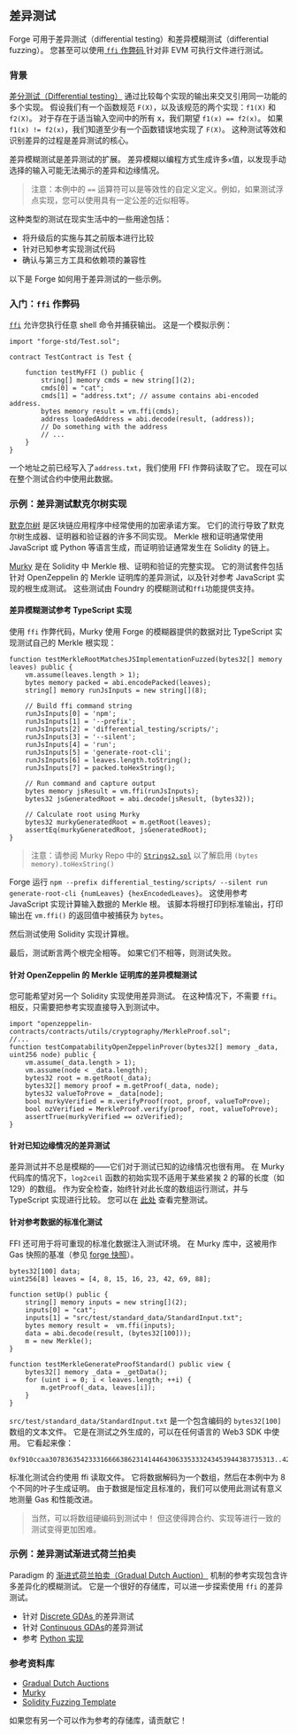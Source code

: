## 差异测试

Forge 可用于差异测试（differential testing）和差异模糊测试（differential fuzzing）。 您甚至可以使用[ `ffi` 作弊码 ](../cheatcodes/ffi.md) 针对非 EVM 可执行文件进行测试。

### 背景

[差分测试（Differential testing）](https://en.wikipedia.org/wiki/Differential_testing) 通过比较每个实现的输出来交叉引用同一功能的多个实现。 假设我们有一个函数规范 `F(X)`，以及该规范的两个实现：`f1(X)` 和`f2(X)`。 对于存在于适当输入空间中的所有 x，我们期望 `f1(x) == f2(x)`。 如果 `f1(x) != f2(x)`，我们知道至少有一个函数错误地实现了 `F(X)`。 这种测试等效和识别差异的过程是差异测试的核心。

差异模糊测试是差异测试的扩展。 差异模糊以编程方式生成许多`x`值，以发现手动选择的输入可能无法揭示的差异和边缘情况。

> 注意：本例中的 `==` 运算符可以是等效性的自定义定义。例如，如果测试浮点实现，您可以使用具有一定公差的近似相等。

这种类型的测试在现实生活中的一些用途包括：

- 将升级后的实施与其之前版本进行比较
- 针对已知参考实现测试代码
- 确认与第三方工具和依赖项的兼容性

以下是 Forge 如何用于差异测试的一些示例。

### 入门：`ffi`  作弊码

[`ffi`](../cheatcodes/ffi.md) 允许您执行任意 shell 命令并捕获输出。 这是一个模拟示例：

```solidity
import "forge-std/Test.sol";

contract TestContract is Test {

    function testMyFFI () public {
        string[] memory cmds = new string[](2);
        cmds[0] = "cat";
        cmds[1] = "address.txt"; // assume contains abi-encoded address.
        bytes memory result = vm.ffi(cmds);
        address loadedAddress = abi.decode(result, (address));
        // Do something with the address
        // ...
    }
}
```

一个地址之前已经写入了`address.txt`，我们使用 FFI 作弊码读取了它。 现在可以在整个测试合约中使用此数据。

### 示例：差异测试默克尔树实现

[默克尔树](https://en.wikipedia.org/wiki/Merkle_tree) 是区块链应用程序中经常使用的加密承诺方案。 它们的流行导致了默克尔树生成器、证明器和验证器的许多不同实现。 Merkle 根和证明通常使用 JavaScript 或 Python 等语言生成，而证明验证通常发生在 Solidity 的链上。

[Murky](https://github.com/dmfxyz/murky) 是在 Solidity 中 Merkle 根、证明和验证的完整实现。 它的测试套件包括针对 OpenZeppelin 的 Merkle 证明库的差异测试，以及针对参考 JavaScript 实现的根生成测试。 这些测试由 Foundry 的模糊测试和`ffi`功能提供支持。

#### 差异模糊测试参考 TypeScript 实现

使用 `ffi` 作弊代码，Murky 使用 Forge 的模糊器提供的数据对比 TypeScript 实现测试自己的 Merkle 根实现：

```solidity
function testMerkleRootMatchesJSImplementationFuzzed(bytes32[] memory leaves) public {
    vm.assume(leaves.length > 1);
    bytes memory packed = abi.encodePacked(leaves);
    string[] memory runJsInputs = new string[](8);

    // Build ffi command string
    runJsInputs[0] = 'npm';
    runJsInputs[1] = '--prefix';
    runJsInputs[2] = 'differential_testing/scripts/';
    runJsInputs[3] = '--silent';
    runJsInputs[4] = 'run';
    runJsInputs[5] = 'generate-root-cli';
    runJsInputs[6] = leaves.length.toString();
    runJsInputs[7] = packed.toHexString();

    // Run command and capture output
    bytes memory jsResult = vm.ffi(runJsInputs);
    bytes32 jsGeneratedRoot = abi.decode(jsResult, (bytes32));

    // Calculate root using Murky
    bytes32 murkyGeneratedRoot = m.getRoot(leaves);
    assertEq(murkyGeneratedRoot, jsGeneratedRoot);
}
```

> 注意：请参阅 Murky Repo 中的 [`Strings2.sol`](https://github.com/dmfxyz/murky/blob/main/differential_testing/test/utils/Strings2.sol) 以了解启用 `(bytes memory).toHexString()`

Forge 运行 `npm --prefix differential_testing/scripts/ --silent run generate-root-cli {numLeaves} {hexEncodedLeaves}`。 这使用参考 JavaScript 实现计算输入数据的 Merkle 根。 该脚本将根打印到标准输出，打印输出在 `vm.ffi()` 的返回值中被捕获为 `bytes`。

然后测试使用 Solidity 实现计算根。

最后，测试断言两个根完全相等。 如果它们不相等，则测试失败。

#### 针对 OpenZeppelin 的 Merkle 证明库的差异模糊测试

您可能希望对另一个 Solidity 实现使用差异测试。 在这种情况下，不需要 `ffi`。 相反，只需要把参考实现直接导入到测试中。

```solidity
import "openzeppelin-contracts/contracts/utils/cryptography/MerkleProof.sol";
//...
function testCompatabilityOpenZeppelinProver(bytes32[] memory _data, uint256 node) public {
    vm.assume(_data.length > 1);
    vm.assume(node < _data.length);
    bytes32 root = m.getRoot(_data);
    bytes32[] memory proof = m.getProof(_data, node);
    bytes32 valueToProve = _data[node];
    bool murkyVerified = m.verifyProof(root, proof, valueToProve);
    bool ozVerified = MerkleProof.verify(proof, root, valueToProve);
    assertTrue(murkyVerified == ozVerified);
}
```

#### 针对已知边缘情况的差异测试

差异测试并不总是模糊的——它们对于测试已知的边缘情况也很有用。 在 Murky 代码库的情况下，`log2ceil` 函数的初始实现不适用于某些紧挨 2 的幂的长度（如 129）的数组。 作为安全检查，始终针对此长度的数组运行测试，并与 TypeScript 实现进行比较。 您可以在 [此处](https://github.com/dmfxyz/murky/blob/main/differential_testing/test/DifferentialTests.t.sol#L21) 查看完整测试。

#### 针对参考数据的标准化测试

FFI 还可用于将可重现的标准化数据注入测试环境。 在 Murky 库中，这被用作 Gas 快照的基准（参见 [forge 快照](./gas-snapshots.md)）。

```solidity
bytes32[100] data;
uint256[8] leaves = [4, 8, 15, 16, 23, 42, 69, 88];

function setUp() public {
    string[] memory inputs = new string[](2);
    inputs[0] = "cat";
    inputs[1] = "src/test/standard_data/StandardInput.txt";
    bytes memory result =  vm.ffi(inputs);
    data = abi.decode(result, (bytes32[100]));
    m = new Merkle();
}

function testMerkleGenerateProofStandard() public view {
    bytes32[] memory _data = _getData();
    for (uint i = 0; i < leaves.length; ++i) {
        m.getProof(_data, leaves[i]);
    }
}
```

`src/test/standard_data/StandardInput.txt` 是一个包含编码的 `bytes32[100]` 数组的文本文件。 它是在测试之外生成的，可以在任何语言的 Web3 SDK 中使用。 它看起来像：

```ignore
0xf910ccaa307836354233316666386231414464306335333243453944383735313..423532
```

标准化测试合约使用 ffi 读取文件。 它将数据解码为一个数组，然后在本例中为 8 个不同的叶子生成证明。 由于数据是恒定且标准的，我们可以使用此测试有意义地测量 Gas 和性能改进。

> 当然，可以将数组硬编码到测试中！ 但这使得跨合约、实现等进行一致的测试变得更加困难。

### 示例：差异测试渐进式荷兰拍卖

Paradigm 的 [渐进式荷兰拍卖（Gradual Dutch Auction）](https://www.paradigm.xyz/2022/04/gda) 机制的参考实现包含许多差异化的模糊测试。 它是一个很好的存储库，可以进一步探索使用 `ffi` 的差异测试。

- 针对 [Discrete GDAs ](https://github.com/FrankieIsLost/gradual-dutch-auction/blob/master/src/test/DiscreteGDA.t.sol#L78)的差异测试
- 针对  [Continuous GDAs](https://github.com/FrankieIsLost/gradual-dutch-auction/blob/master/src/test/ContinuousGDA.t.sol#L89)的差异测试
- 参考 [Python 实现](https://github.com/FrankieIsLost/gradual-dutch-auction/blob/master/analysis/compute_price.py)

### 参考资料库

- [Gradual Dutch Auctions](https://github.com/FrankieIsLost/gradual-dutch-auction)
- [Murky](https://www.github.com/dmfxyz/murky)
- [Solidity Fuzzing Template](https://github.com/patrickd-/solidity-fuzzing-boilerplate)

如果您有另一个可以作为参考的存储库，请贡献它！
